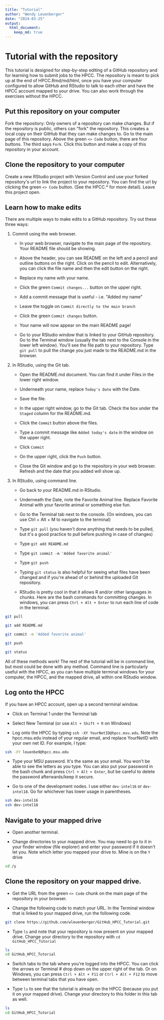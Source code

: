 ```yaml
---
title: "Tutorial"
author: "Wendy Leuenberger"
date: "2024-03-25"
output: 
  html_document:
    keep_md: true
---
```





# Tutorial with the repository

This tutorial is designed for step-by-step editing of a GitHub repository and for learning how to submit jobs to the HPCC. The repository is meant to pick up at the end of HPCC.Rmd/md/html, once you have your computer configured to allow GitHub and RStudio to talk to each other and have the HPCC account mapped to your drive. You can also work through the exercises without the HPCC. 

## Put this repository on your computer

Fork the repository: Only owners of a repository can make changes. But if the repository is public, others can "fork" the repository. This creates a local copy on their GitHub that they can make changes to. Go to the main page of this repository. Above the green `<> Code` button, there are four buttons. The third says `Fork`. Click this button and make a copy of this repository in your account. 

## Clone the repository to your computer

Create a new RStudio project with Version Control and use your forked repository's url to link the project to your repository. You can find the url by clicking the green  `<> Code` button. (See the HPCC.* for more detail). Leave this project open. 

## Learn how to make edits

There are multiple ways to make edits to a GitHub repository. Try out these three ways:

1. Commit using the web browser. 

    - In your web browser, navigate to the main page of the repository. Your README file should be showing.
    
    - Above the header, you can see README on the left and a pencil and outline buttons on the right. Click on the pencil to edit. Alternatively, you can click the file name and then the edit button on the right. 

    - Replace my name with your name.

    - Click the green `Commit changes...` button on the upper right.
  
    - Add a commit message that is useful - i.e. "Added my name"

    - Leave the toggle on `Commit directly to the main branch`

    - Click the green `Commit changes` button. 

    - Your name will now appear on the main README page!
    
    - Go to your RStudio window that is linked to your GitHub repository. Go to the Terminal window (usually the tab next to the Console in the lower left window). You'll see the file path to your repository. Type `git pull` to pull the change you just made to the README.md in the browser. 

2. In RStudio, using the Git tab. 

    - Open the README.md document. You can find it under Files in the lower right window. 

    - Underneath your name, replace `Today's Date` with the Date. 
    
    - Save the file. 
    
    - In the upper right window, go to the Git tab. Check the box under the `Staged` column for the README.md. 
    
    - Click the `Commit` button above the files.
    
    - Type a commit message like `Added today's date` in the window on the upper right. 
    
    - Click `Commit`
    
    - On the upper right, click the `Push` button.
    
    - Close the Git window and go to the repository in your web browser. Refresh and the date that you added will show up. 
    
3. In RStudio, using command line. 

    - Go back to your README.md in RStudio. 
    
    - Underneath the Date, note the Favorite Animal line. Replace Favorite Animal with your favorite animal or something else fun. 
    
    - Go to the Terminal tab next to the console. (On windows, you can use Ctrl + Alt + M to navigate to the terminal)
    
    - Type `git pull` (you haven't done anything that needs to be pulled, but it's a good practice to pull before pushing in case of changes)
    
    - Type `git add README.md`
    
    - Type `git commit -m 'Added favorite animal'`
    
    - Type `git push`
    
    - Typing `git status` is also helpful for seeing what files have been changed and if you're ahead of or behind the uploaded Git repository. 

    - RStudio is pretty cool in that it allows R and/or other languages in chunks. Here are the bash commands for committing changes. In windows, you can press `Ctrl + Alt + Enter` to run each line of code in the terminal. 
    

```bash
git pull

git add README.md

git commit -m 'Added favorite animal'

git push

git status
```

    
All of these methods work! The rest of the tutorial will be in command line, but most could be done with any method. Command line is particularly useful with the HPCC, as you can have multiple terminal windows for your computer, the HPCC, and the mapped drive, all within one RStudio window.

## Log onto the HPCC

If you have an HPCC account, open up a second terminal window. 

- Click on Terminal 1 under the Terminal tab

- Select New Terminal (or use `Alt + Shift + R` on Windows)

- Log onto the HPCC by typing `ssh -XY YourNetID@hpcc.msu.edu`. Note the hpcc.msu.edu instead of your regular email, and replace YourNetID with your own net ID. For example, I type: 
    

```bash
ssh -XY leuenbe9@hpcc.msu.edu
```
 
- Type your MSU password. It's the same as your email. You won't be able to see the letters as you type. You can also put your password in the bash chunk and press `Ctrl + Alt + Enter`, but be careful to delete the password afterwards/keep it secure. 

- Go to one of the development nodes. I use either `dev-intel16` or `dev-intel18`. Go for whichever has lower usage in parentheses. 


```bash
ssh dev-intel16
ssh dev-intel18
```

## Navigate to your mapped drive

- Open another terminal. 

- Change directories to your mapped drive. You may need to go to it in your finder window (file explorer) and enter your password if it doesn't let you. Note which letter you mapped your drive to. Mine is on the `Y` drive


```bash
cd /y
```

## Clone the repository on your mapped drive. 

- Get the URL from the green `<> Code` chunk on the main page of the repository in your browser.

- Change the following code to match your URL. In the Terminal window that is linked to your mapped drive, run the following code. 


```bash
git clone https://github.com/wleuenberger/GitHub_HPCC_Tutorial.git
```

- Type `ls` and note that your repository is now present on your mapped drive. Change your directory to the repository with `cd GitHub_HPCC_Tutorial`


```bash
ls
cd GitHub_HPCC_Tutorial
```

- Switch tabs to the tab where you're logged into the HPCC. You can click the arrows or Terminal # drop down on the upper right of the tab. Or on Windows, you can press `Ctrl + Alt + F11` or `Ctrl + Alt + F12` to move between terminal tabs that you have open. 

- Type `ls` to see that the tutorial is already on the HPCC (because you put it on your mapped drive). Change your directory to this folder in this tab as well.


```bash
ls
cd GitHub_HPCC_Tutorial
```

